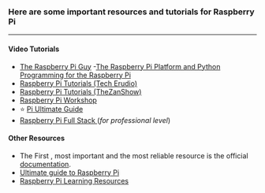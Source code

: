 ### Here are some important resources and tutorials for Raspberry Pi 
---



#### Video Tutorials
- [The Raspberry Pi Guy](https://www.youtube.com/user/TheRaspberryPiGuy)
-[The Raspberry Pi Platform and Python Programming for the Raspberry Pi](https://www.coursera.org/learn/raspberry-pi-platform?ranMID=40328&ranEAID=HjULeRsIqWw&ranSiteID=HjULeRsIqWw-QHvmCUdIyPPuQSN0wI9xVA&siteID=HjULeRsIqWw-QHvmCUdIyPPuQSN0wI9xVA&utm_content=10&utm_medium=partners&utm_source=linkshare&utm_campaign=HjULeRsIqWw)
- [Raspberry Pi Tutorials (Tech Erudio)](https://www.youtube.com/watch?v=Jj4pjfU_-jo&list=PLsa31gkyINsly6N_usaeHrtDPYnwxO-1Y&index=2)
- [Raspberry Pi Tutorials (TheZanShow)](https://www.youtube.com/watch?v=RlUhDUJfTe8&list=PLNnwglGGYoTvy37TSGFlv-aFkpg7owWrE&index=2)
- [Raspberry Pi Workshop](https://www.youtube.com/playlist?list=PLPK2l9Knytg67nkvpnnl81ossAHfOgmqU)
- :star: [Pi Ultimate Guide](https://www.udemy.com/course/pi-ultimate-guide/)
- [Raspberry Pi Full Stack ](https://www.udemy.com/course/raspberry-pi-full-stack-raspbian/)(*for professional level*)


#### Other Resources
- The First , most important and the most reliable resource is the official [documentation](https://www.raspberrypi.org/documentation/).
- [Ultimate guide to Raspberry Pi](https://raspberrytips.com/go/ultimate-guide-to-raspberry-pi/)
- [Raspberry Pi Learning Resources](https://www.raspberrypi.org/forums/viewforum.php?f=49&sid=ecad2ff6146c00e7af2e2bd2f14c7c2b)
